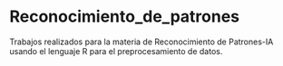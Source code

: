 # Reconocimiento_de_patrones
Trabajos realizados para la materia de Reconocimiento de Patrones-IA usando el lenguaje R para el preprocesamiento de datos.
